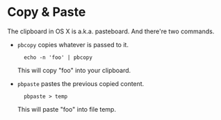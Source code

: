 # Copy & Paste
The clipboard in OS X is a.k.a. pasteboard. And there're two commands.
* `pbcopy` copies whatever is passed to it.

        echo -n 'foo' | pbcopy
    This will copy "foo" into your clipboard.

* `pbpaste` pastes the previous copied content.

        pbpaste > temp
    This will paste "foo" into file temp.
